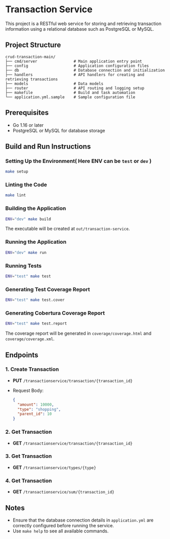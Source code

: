 # Transaction Service

This project is a RESTful web service for storing and retrieving transaction information using a relational database such as PostgreSQL or MySQL.

## Project Structure

```
crud-transaction-main/
├── cmd/server                # Main application entry point
├── config                    # Application configuration files
├── db                        # Database connection and initialization
├── handlers                  # API handlers for creating and retrieving transactions
├── models                    # Data models
├── router                    # API routing and logging setup
├── makefile                  # Build and task automation
└── application.yml.sample    # Sample configuration file
```

## Prerequisites

- Go 1.16 or later
- PostgreSQL or MySQL for database storage

## Build and Run Instructions

### Setting Up the Environment( Here ENV can be `test` or `dev` )

```bash
make setup
```

### Linting the Code

```bash
make lint
```

### Building the Application

```bash
ENV="dev" make build
```

The executable will be created at `out/transaction-service`.

### Running the Application

```bash
ENV="dev" make run
```

### Running Tests

```bash
ENV="test" make test
```

### Generating Test Coverage Report

```bash
ENV="test" make test.cover
```

### Generating Cobertura Coverage Report

```bash
ENV="test" make test.report
```

The coverage report will be generated in `coverage/coverage.html` and `coverage/coverage.xml`.

## Endpoints

### 1. Create Transaction

- **PUT** `/transactionservice/transaction/{transaction_id}`
- Request Body:

  ```json
  {
    "amount": 10000,
    "type": "shopping",
    "parent_id": 10
  }
  ```

### 2. Get Transaction

- **GET** `/transactionservice/transaction/{transaction_id}`

### 3. Get Transaction

- **GET** `/transactionservice/types/{type}`

### 4. Get Transaction

- **GET** `/transactionservice/sum/{transaction_id}`

## Notes

- Ensure that the database connection details in `application.yml` are correctly configured before running the service.
- Use `make help` to see all available commands.
